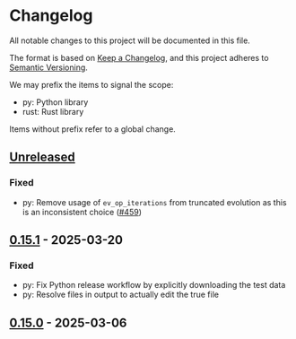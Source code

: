 # Changelog

All notable changes to this project will be documented in this file.

The format is based on [Keep a Changelog](https://keepachangelog.com/en/1.1.0/),
and this project adheres to [Semantic Versioning](https://semver.org/spec/v2.0.0.html).

We may prefix the items to signal the scope:

- py: Python library
- rust: Rust library

Items without prefix refer to a global change.

## [Unreleased](https://github.com/NNPDF/eko/compare/v0.15.1...HEAD)

### Fixed
- py: Remove usage of `ev_op_iterations` from truncated evolution as this is an inconsistent choice ([#459](https://github.com/NNPDF/eko/pull/459))

## [0.15.1](https://github.com/NNPDF/eko/compare/v0.15.0...v0.15.1) - 2025-03-20

### Fixed
- py: Fix Python release workflow by explicitly downloading the test data
- py: Resolve files in output to actually edit the true file

## [0.15.0](https://github.com/NNPDF/eko/compare/v0.14.6...v0.15.0) - 2025-03-06
